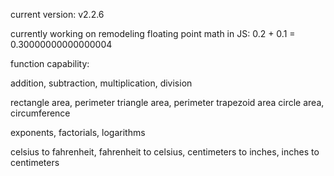 current version: v2.2.6

currently working on remodeling floating point math in JS: 0.2 + 0.1 = 0.30000000000000004

function capability:

addition, subtraction, multiplication, division

rectangle area, perimeter
triangle area, perimeter
trapezoid area
circle area, circumference

exponents, factorials, logarithms

celsius to fahrenheit,
fahrenheit to celsius,
centimeters to inches,
inches to centimeters
